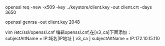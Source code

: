 openssl req -new -x509 -key ../keystore/client.key -out client.crt -days 3650

openssl genrsa -out client.key 2048

vim /etc/ssl/openssl.cnf
编辑openssl.cnf,在[v3_ca]下面添加：subjectAltName = IP:域名|IP地址
[ v3_ca ]
subjectAltName = IP:172.10.15.110
